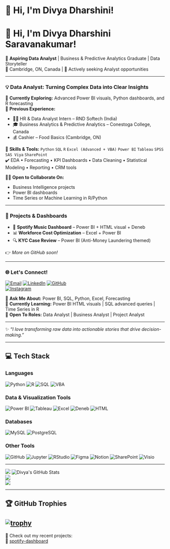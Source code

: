 # 👋 Hi, I'm Divya Dharshini!  
# 👋 Hi, I'm Divya Dharshini Saravanakumar!

🎯 **Aspiring Data Analyst** | Business & Predictive Analytics Graduate | Data Storyteller  
📍 Cambridge, ON, Canada | 💼 Actively seeking Analyst opportunities

---

### 💡 Data Analyst: Turning Complex Data into Clear Insights

🔭 **Currently Exploring:** Advanced Power BI visuals, Python dashboards, and R forecasting  
💼 **Previous Experience:**
- 👩‍💼 HR & Data Analyst Intern – RND Softech (India)
- 🎓 Business Analytics & Predictive Analytics – Conestoga College, Canada
- 💰 Cashier – Food Basics (Cambridge, ON)

🌱 **Skills & Tools:**
`Python` `SQL` `R` `Excel (Advanced + VBA)` `Power BI` `Tableau` `SPSS` `SAS Viya` `SharePoint`  
✔️ EDA • Forecasting • KPI Dashboards • Data Cleaning • Statistical Modeling • Reporting • CRM tools  

👯‍♀️ **Open to Collaborate On:**  
- Business Intelligence projects  
- Power BI dashboards  
- Time Series or Machine Learning in R/Python  

---

### 🚀 Projects & Dashboards

- 🎵 **Spotify Music Dashboard** – Power BI + HTML visual + Deneb  
- 📊 **Workforce Cost Optimization** – Excel + Power BI  
- 🔍 **KYC Case Review** – Power BI (Anti-Money Laundering themed)

👉 *More on GitHub soon!*  

---

### 🌐 Let's Connect!

[![Email](https://img.shields.io/badge/Email-D14836?logo=gmail&logoColor=white)](mailto:divyadharshini149@gmail.com)
[![LinkedIn](https://img.shields.io/badge/LinkedIn-0A66C2?logo=linkedin&logoColor=white)](https://www.linkedin.com/in/divyadharshini149)
[![GitHub](https://img.shields.io/badge/GitHub-100000?logo=github&logoColor=white)](https://github.com/your-github-username)  
[![Instagram](https://img.shields.io/badge/Instagram-%23E4405F.svg?logo=Instagram&logoColor=white)](https://instagram.com/__divya___dharshini__) 

💬 **Ask Me About:** Power BI, SQL, Python, Excel, Forecasting  
📌 **Currently Learning:** Power BI HTML visuals | SQL advanced queries | Time Series in R  
🌻 **Open To Roles:** Data Analyst | Business Analyst | Project Analyst

---

✨ *“I love transforming raw data into actionable stories that drive decision-making.”*

---
## 💻 Tech Stack

### Languages  
![Python](https://img.shields.io/badge/Python-3776AB?style=for-the-badge&logo=python&logoColor=white)
![R](https://img.shields.io/badge/R-276DC3?style=for-the-badge&logo=r&logoColor=white)
![SQL](https://img.shields.io/badge/SQL-4479A1?style=for-the-badge&logo=postgresql&logoColor=white)
![VBA](https://img.shields.io/badge/VBA-003B49?style=for-the-badge&logo=microsoft-excel&logoColor=white)

### Data & Visualization Tools  
![Power BI](https://img.shields.io/badge/Power%20BI-F2C811?style=for-the-badge&logo=powerbi&logoColor=black)
![Tableau](https://img.shields.io/badge/Tableau-E97627?style=for-the-badge&logo=tableau&logoColor=white)
![Excel](https://img.shields.io/badge/Excel-217346?style=for-the-badge&logo=microsoft-excel&logoColor=white)
![Deneb](https://img.shields.io/badge/Deneb-0B1E2D?style=for-the-badge&logo=vega&logoColor=white)
![HTML](https://img.shields.io/badge/HTML%20Visuals-E34F26?style=for-the-badge&logo=html5&logoColor=white)

### Databases  
![MySQL](https://img.shields.io/badge/MySQL-4479A1?style=for-the-badge&logo=mysql&logoColor=white)
![PostgreSQL](https://img.shields.io/badge/PostgreSQL-336791?style=for-the-badge&logo=postgresql&logoColor=white)

### Other Tools  
![GitHub](https://img.shields.io/badge/GitHub-181717?style=for-the-badge&logo=github&logoColor=white)
![Jupyter](https://img.shields.io/badge/Jupyter-F37626?style=for-the-badge&logo=jupyter&logoColor=white)
![RStudio](https://img.shields.io/badge/RStudio-75AADB?style=for-the-badge&logo=rstudio&logoColor=white)
![Figma](https://img.shields.io/badge/Figma-F24E1E?style=for-the-badge&logo=figma&logoColor=white)
![Notion](https://img.shields.io/badge/Notion-000000?style=for-the-badge&logo=notion&logoColor=white)
![SharePoint](https://img.shields.io/badge/SharePoint-0078D4?style=for-the-badge&logo=microsoft-sharepoint&logoColor=white)
![Visio](https://img.shields.io/badge/Visio-3955A3?style=for-the-badge&logo=microsoft-visio&logoColor=white)

---
![](http://github-profile-summary-cards.vercel.app/api/cards/profile-details?username=Divyadharshini-Saravanakumar&theme=tokyonight)
![Divya's GitHub Stats](https://github-readme-stats.vercel.app/api?username=Divyadharshini-Saravanakumar&theme=dark&hide_border=false&include_all_commits=false&count_private=false)<br/>
![](https://nirzak-streak-stats.vercel.app/?user=Divyadharshini-Saravanakumar&theme=dark&hide_border=false)<br/>
![](https://github-readme-stats.vercel.app/api/top-langs/?username=Divyadharshini-Saravanakumar&theme=dark&hide_border=false&include_all_commits=false&count_private=false&layout=compact)


---
## 🏆 GitHub Trophies

[![trophy](https://github-profile-trophy.vercel.app/?username=Divyadharshini-Saravanakumar&theme=algolia&no-frame=true&margin-w=10)](https://github.com/ryo-ma/github-profile-trophy)
---

📁 Check out my recent projects:  
🎵 [spotify-dashboard](#)  


